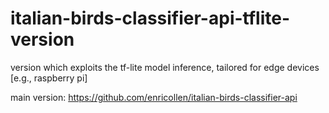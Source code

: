 # italian-birds-classifier-api-tflite-version
version which exploits the tf-lite model inference, tailored for edge devices [e.g., raspberry pi]


main version: https://github.com/enricollen/italian-birds-classifier-api

